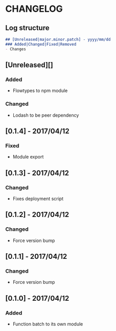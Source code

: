 # CHANGELOG

## Log structure

```md
## [Unreleased|major.minor.patch] - yyyy/mm/dd
### Added|Changed|Fixed|Removed
- Changes
```

## [Unreleased][]
### Added
- Flowtypes to npm module

### Changed
- Lodash to be peer dependency

## [0.1.4] - 2017/04/12
### Fixed
- Module export

## [0.1.3] - 2017/04/12
### Changed
- Fixes deployment script

## [0.1.2] - 2017/04/12
### Changed
- Force version bump

## [0.1.1] - 2017/04/12
### Changed
- Force version bump

## [0.1.0] - 2017/04/12
### Added
- Function batch to its own module
